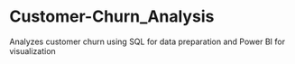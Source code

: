 # Customer-Churn_Analysis
Analyzes customer churn using SQL for data preparation and Power BI for visualization
